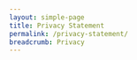 ```yaml
---
layout: simple-page
title: Privacy Statement
permalink: /privacy-statement/ 
breadcrumb: Privacy
---
```

